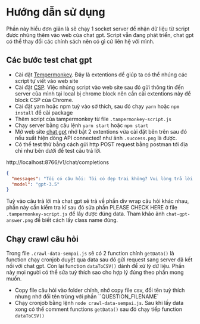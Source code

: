 # Hướng dẫn sử dụng

Phần này hiểu đơn giản là sẽ chạy 1 socket server để nhận dữ liệu từ script được nhúng thêm vào web của chat gpt. Script vẫn đang phát triển, chat gpt có thể thay đổi các chính sách nên có gì cứ liên hệ với mình.

## Các bước test chat gpt

- Cài đặt [Tempermonkey](https://chrome.google.com/webstore/detail/tampermonkey/dhdgffkkebhmkfjojejmpbldmpobfkfo). Đây là extentions để giúp ta có thể nhúng các script tự viết vào web site
- Cài đặt [CSP](https://chrome.google.com/webstore/detail/disable-content-security/ieelmcmcagommplceebfedjlakkhpden). Việc nhúng script vào web site sau đó gửi thông tin đến server của mình tại local bị chrome block nên cần cài extentions này để block CSP của Chrome.
- Cài đặt yarn hoặc npm tuỳ vào sở thích, sau đó chạy `yarn` hoặc `npm install` để cài package
- Thêm script của tampermonkey từ file `.tampermonkey-script.js`
- Chạy server bằng câu lệnh `yarn start` hoặc `npm start`
- Mở web site [chat gpt](https://chat.openai.com/) nhớ bật 2 extentions vừa cài đặt bên trên sau đó nếu xuất hiện dòng API connected! như ảnh `.success.png` là được.
- Có thể test thử bằng cách gửi http POST request bằng postman tới địa chỉ như bên dưới để test câu trả lời.

http://localhost:8766/v1/chat/completions

```json
{
  "messages": "Tôi có câu hỏi: Tôi có đẹp trai không? Vui lòng trả lời theo mẫu: Tôi đẹp trai hay không: Đẹp trai thì có gì sai: Đẹp trai có kiếm được tiền không:",
  "model": "gpt-3.5"
}
```

Tuỳ vào câu trả lời mà chat gpt sẽ trả về phần div wrap câu hỏi khác nhau, phần này cần kiểm tra kĩ sau đó sửa phần PLEASE CHECK HERE ở file `.tampermonkey-script.js` để lấy được đúng data. Tham khảo ảnh `chat-gpt-answer.png` để biết cách lấy class name đúng.

## Chạy crawl câu hỏi

Trong file `.crawl-data-sempai.js` sẽ có 2 function chính `getData()` là function chạy cronjob duyệt qua data sau đó gửi request sang server đã kết nối với chat gpt. Còn lại function `dataToCSV()` dành để xử lý dữ liệu. Phần này mọi người có thể sửa tuỳ thích sao cho hợp lý đúng theo phần mong muốn.

- Copy file câu hỏi vào folder chính, nhớ copy file csv, đổi tên tuỳ thích nhưng nhớ đổi tên trùng với phần ``QUESTION_FILENAME`
- Chạy cronjob bằng lệnh `node crawl-data-sempai.js`. Sau khi lấy data xong có thể comment functions `getData()` sau đó chạy tiếp function `dataToCSV()`
